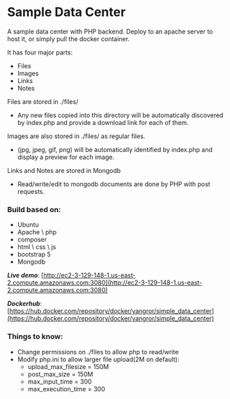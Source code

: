 # Sample Data Center

A sample data center with PHP backend. Deploy to an apache server to host it, or simply pull the docker container. 

It has four major parts:

 - Files
 - Images
 - Links
 - Notes

Files are stored in ./files/

 - Any new files copied into this directory will be automatically discovered by index.php and provide a download link for each of them.

Images are also stored in ./files/ as regular files.

 - (jpg, jpeg, gif, png) will be automatically identified by index.php and display a preview for each image.

Links and Notes are stored in Mongodb

  - Read/write/edit to mongodb documents are done by PHP with post requests.


### Build based on:
 - Ubuntu
 - Apache \ php
 - composer
 - html \ css \ js
 - bootstrap 5
 - Mongodb


***Live demo***: [http://ec2-3-129-148-1.us-east-2.compute.amazonaws.com:3080](http://ec2-3-129-148-1.us-east-2.compute.amazonaws.com:3080)

***Dockerhub***: [https://hub.docker.com/repository/docker/yangror/simple_data_center](https://hub.docker.com/repository/docker/yangror/simple_data_center)

### Things to know:
 - Change permissions on ./files to allow php to read/write
 - Modify php.ini to allow larger file upload(2M on default):
    - upload_max_filesize = 150M
    - post_max_size = 150M
    - max_input_time = 300
    - max_execution_time = 300
